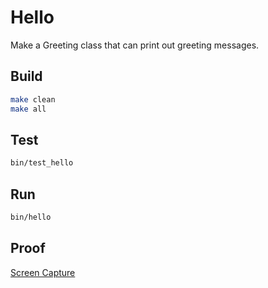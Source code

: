 # Hello

Make a Greeting class that can print out greeting messages.

## Build

```bash
make clean
make all
```

## Test

```bash
bin/test_hello
```

## Run

```bash
bin/hello
```

## Proof

[Screen Capture](clean-build-test.mov)


